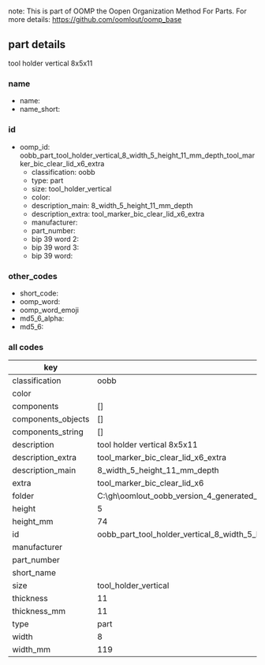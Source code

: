 #   

note: This is part of OOMP the Oopen Organization Method For Parts. For more details: https://github.com/oomlout/oomp_base

##  part details



tool holder vertical 8x5x11

### name
* name: 
* name_short: 
### id
* oomp_id: oobb_part_tool_holder_vertical_8_width_5_height_11_mm_depth_tool_marker_bic_clear_lid_x6_extra
  * classification: oobb
  * type: part
  * size: tool_holder_vertical
  * color: 
  * description_main: 8_width_5_height_11_mm_depth
  * description_extra: tool_marker_bic_clear_lid_x6_extra
  * manufacturer: 
  * part_number: 
  * bip 39 word 2: 
  * bip 39 word 3: 
  * bip 39 word: 

### other_codes
* short_code: 
* oomp_word: 
* oomp_word_emoji 
* md5_6_alpha: 
* md5_6: 









### all codes 
| key | value |  
| --- | --- |  
| classification | oobb |  
| color |  |  
| components | [] |  
| components_objects | [] |  
| components_string | [] |  
| description | tool holder vertical 8x5x11 |  
| description_extra | tool_marker_bic_clear_lid_x6_extra |  
| description_main | 8_width_5_height_11_mm_depth |  
| extra | tool_marker_bic_clear_lid_x6 |  
| folder | C:\gh\oomlout_oobb_version_4_generated_parts\things\oobb_part_tool_holder_vertical_8_width_5_height_11_mm_depth_tool_marker_bic_clear_lid_x6_extra |  
| height | 5 |  
| height_mm | 74 |  
| id | oobb_part_tool_holder_vertical_8_width_5_height_11_mm_depth_tool_marker_bic_clear_lid_x6_extra |  
| manufacturer |  |  
| part_number |  |  
| short_name |  |  
| size | tool_holder_vertical |  
| thickness | 11 |  
| thickness_mm | 11 |  
| type | part |  
| width | 8 |  
| width_mm | 119 |  
